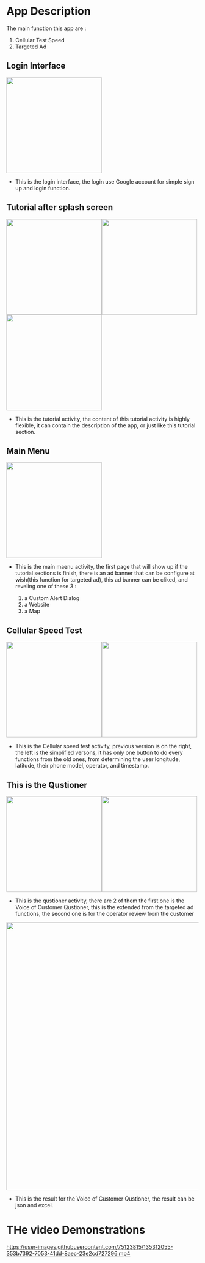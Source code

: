 # App Description
The main function this app are :

1. Cellular Test Speed
2. Targeted Ad

## Login Interface

<img src="https://github.com/alfarafimaulana/TestCell/blob/master/Foto%20Git/Screenshot_2021-09-29-17-30-36-40_9eaad7d0d1be446f448c1d6044958e42.jpg" width="250">

- This is the login interface, the login use Google account for simple sign up and login function.

## Tutorial after splash screen
<img src="https://github.com/alfarafimaulana/TestCell/blob/master/Foto%20Git/Screenshot_2021-09-29-17-30-43-31_9eaad7d0d1be446f448c1d6044958e42.jpg" width="250"><img src="https://github.com/alfarafimaulana/TestCell/blob/master/Foto%20Git/Screenshot_2021-09-29-20-50-54-85_9eaad7d0d1be446f448c1d6044958e42.jpg" width="250"><img src="https://github.com/alfarafimaulana/TestCell/blob/master/Foto%20Git/Screenshot_2021-09-29-20-50-58-20_9eaad7d0d1be446f448c1d6044958e42.jpg" width="250">

- This is the tutorial activity, the content of this tutorial activity is highly flexible, it can contain the description of the app, or just like this tutorial section.

## Main Menu

<img src="https://github.com/alfarafimaulana/TestCell/blob/master/Foto%20Git/Screenshot_2021-09-29-17-30-52-09_9eaad7d0d1be446f448c1d6044958e42.jpg" width="250">

- This is the main maenu activity, the first page that will show up if the tutorial sections is finish, there is an ad banner that can be configure at wish(this function for targeted ad), this ad banner can be cliked, and reveling one of these 3 : 

    1. a Custom Alert Dialog 
    2. a Website 
    3. a Map

## Cellular Speed Test

<img src="https://github.com/alfarafimaulana/TestCell/blob/master/Foto%20Git/Screenshot_2021-09-29-17-31-08-94_9eaad7d0d1be446f448c1d6044958e42.jpg" width="250"><img src="https://github.com/alfarafimaulana/TestCell/blob/master/Foto%20Git/previous.PNG" width="250">

- This is the Cellular speed test activity, previous version is on the right, the left is the simplified versons, it has only one button to do every functions from the old ones, from determining the user longitude, latitude, their phone model, operator, and timestamp.

## This is the Qustioner

<img src="https://github.com/alfarafimaulana/TestCell/blob/master/Foto%20Git/Screenshot_2021-09-29-17-31-03-56_9eaad7d0d1be446f448c1d6044958e42.jpg" width="250"><img src="https://github.com/alfarafimaulana/TestCell/blob/master/Foto%20Git/Screenshot_2021-09-29-22-24-57-66_9eaad7d0d1be446f448c1d6044958e42.jpg" width="250">

- This is the qustioner activity, there are 2 of them the first one is the Voice of Customer Qustioner, this is the extended from the targeted ad functions, the second one is for the operator review from the customer

<img src="https://github.com/alfarafimaulana/TestCell/blob/master/Foto%20Git/HasilQustioner.PNG" width="700">

- This is the result for the Voice of Customer Qustioner, the result can be json and excel. 

# THe video Demonstrations



https://user-images.githubusercontent.com/75123815/135312055-353b7392-7053-41dd-8aec-23e2cd727296.mp4


  
